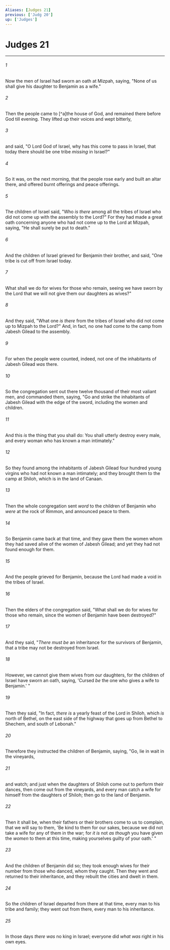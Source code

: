 ```yaml
---
Aliases: [Judges 21]
previous: ['Judg 20']
up: ['Judges']
---
```

# Judges 21

***


###### 1 
Now the men of Israel had sworn an oath at Mizpah, saying, "None of us shall give his daughter to Benjamin as a wife." 

###### 2 
Then the people came to [^a]the house of God, and remained there before God till evening. They lifted up their voices and wept bitterly, 

###### 3 
and said, "O Lord God of Israel, why has this come to pass in Israel, that today there should be one tribe _missing_ in Israel?" 

###### 4 
So it was, on the next morning, that the people rose early and built an altar there, and offered burnt offerings and peace offerings. 

###### 5 
The children of Israel said, "Who _is there_ among all the tribes of Israel who did not come up with the assembly to the Lord?" For they had made a great oath concerning anyone who had not come up to the Lord at Mizpah, saying, "He shall surely be put to death." 

###### 6 
And the children of Israel grieved for Benjamin their brother, and said, "One tribe is cut off from Israel today. 

###### 7 
What shall we do for wives for those who remain, seeing we have sworn by the Lord that we will not give them our daughters as wives?" 

###### 8 
And they said, "What one _is there_ from the tribes of Israel who did not come up to Mizpah to the Lord?" And, in fact, no one had come to the camp from Jabesh Gilead to the assembly. 

###### 9 
For when the people were counted, indeed, not one of the inhabitants of Jabesh Gilead _was_ there. 

###### 10 
So the congregation sent out there twelve thousand of their most valiant men, and commanded them, saying, "Go and strike the inhabitants of Jabesh Gilead with the edge of the sword, including the women and children. 

###### 11 
And this _is_ the thing that you shall do: You shall utterly destroy every male, and every woman who has known a man intimately." 

###### 12 
So they found among the inhabitants of Jabesh Gilead four hundred young virgins who had not known a man intimately; and they brought them to the camp at Shiloh, which is in the land of Canaan. 

###### 13 
Then the whole congregation sent _word_ to the children of Benjamin who _were_ at the rock of Rimmon, and announced peace to them. 

###### 14 
So Benjamin came back at that time, and they gave them the women whom they had saved alive of the women of Jabesh Gilead; and yet they had not found enough for them. 

###### 15 
And the people grieved for Benjamin, because the Lord had made a void in the tribes of Israel. 

###### 16 
Then the elders of the congregation said, "What shall we do for wives for those who remain, since the women of Benjamin have been destroyed?" 

###### 17 
And they said, "_There must be_ an inheritance for the survivors of Benjamin, that a tribe may not be destroyed from Israel. 

###### 18 
However, we cannot give them wives from our daughters, for the children of Israel have sworn an oath, saying, 'Cursed _be_ the one who gives a wife to Benjamin.' " 

###### 19 
Then they said, "In fact, _there is_ a yearly feast of the Lord in Shiloh, which _is_ north of Bethel, on the east side of the highway that goes up from Bethel to Shechem, and south of Lebonah." 

###### 20 
Therefore they instructed the children of Benjamin, saying, "Go, lie in wait in the vineyards, 

###### 21 
and watch; and just when the daughters of Shiloh come out to perform their dances, then come out from the vineyards, and every man catch a wife for himself from the daughters of Shiloh; then go to the land of Benjamin. 

###### 22 
Then it shall be, when their fathers or their brothers come to us to complain, that we will say to them, 'Be kind to them for our sakes, because we did not take a wife for any of them in the war; for _it is_ not _as though_ you have given the _women_ to them at this time, making yourselves guilty of your oath.' " 

###### 23 
And the children of Benjamin did so; they took enough wives for their number from those who danced, whom they caught. Then they went and returned to their inheritance, and they rebuilt the cities and dwelt in them. 

###### 24 
So the children of Israel departed from there at that time, every man to his tribe and family; they went out from there, every man to his inheritance. 

###### 25 
In those days _there was_ no king in Israel; everyone did _what was_ right in his own eyes.
